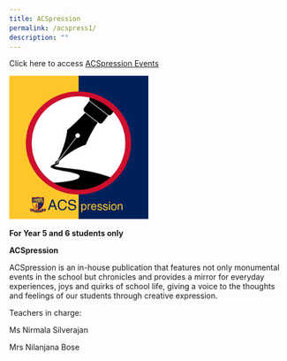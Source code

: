 ```yaml
---
title: ACSpression
permalink: /acspress1/
description: ""
---
```

Click here to access [ACSpression Events](/acspress1/the-boys-brigade-12th-company-bbsg-car-flag-off/)

<img src="/images/ACSpression.png" 
     style="width:50%">
		 
**For Year 5 and 6 students only**

**ACSpression**

ACSpression is an in-house publication that features not only monumental events in the school but chronicles and provides a mirror for everyday experiences, joys and quirks of school life, giving a voice to the thoughts and feelings of our students through creative expression.

Teachers in charge:

Ms Nirmala Silverajan

Mrs Nilanjana Bose